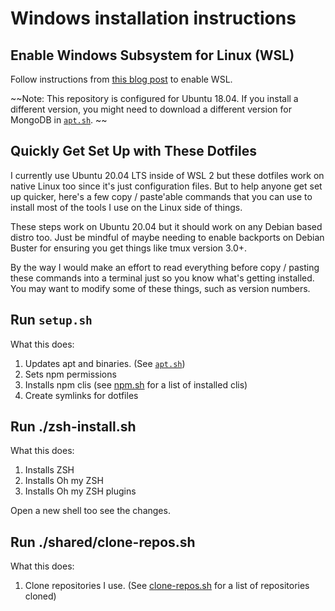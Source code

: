# Windows installation instructions 

## Enable Windows Subsystem for Linux (WSL)

Follow instructions from [this blog post]() to enable WSL. 

~~Note: This repository is configured for Ubuntu 18.04. If you install a different version, you might need to download a different version for MongoDB in [`apt.sh`](windows/apt.sh). ~~

## Quickly Get Set Up with These Dotfiles

I currently use Ubuntu 20.04 LTS inside of WSL 2 but these dotfiles work on native
Linux too since it's just configuration files. But to help anyone get set up
quicker, here's a few copy / paste'able commands that you can use to install
most of the tools I use on the Linux side of things.

These steps work on Ubuntu 20.04 but it should work on any Debian based distro
too. Just be mindful of maybe needing to enable backports on Debian Buster for
ensuring you get things like tmux version 3.0+.

By the way I would make an effort to read everything before copy / pasting
these commands into a terminal just so you know what's getting installed. You
may want to modify some of these things, such as version numbers.

## Run `setup.sh` 

What this does: 

1. Updates apt and binaries. (See [`apt.sh`](linux/apt.sh))
2. Sets npm permissions
3. Installs npm clis (see [npm.sh](shared/npm.sh) for a list of installed clis)
4. Create symlinks for dotfiles

## Run ./zsh-install.sh

What this does:

1. Installs ZSH
2. Installs Oh my ZSH
3. Installs Oh my ZSH plugins

Open a new shell too see the changes.

## Run ./shared/clone-repos.sh

What this does:

1. Clone repositories I use. (See [clone-repos.sh](shared/clone-repos.sh) for a list of repositories cloned)
